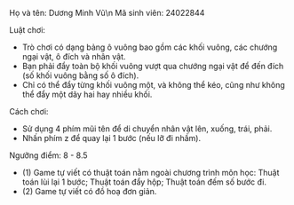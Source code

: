 Họ và tên: Dương Minh Vũ\n
Mã sinh viên: 24022844


Luật chơi:

  - Trò chơi có dạng bảng ô vuông bao gồm các khối vuông, các chướng ngại vật, ô đích và nhân vật.
  - Bạn phải đẩy toàn bộ khối vuông vượt qua chướng ngại vật để đến đích (số khối vuông bằng số ô đích).
  - Chỉ có thể đẩy từng khối vuông một, và không thể kéo, cũng như không thể đẩy một dãy hai hay nhiều khối.

Cách chơi:

  - Sử dụng 4 phím mũi tên để di chuyển nhân vật lên, xuống, trái, phải.
  - Nhấn phím z để quay lại 1 bước (nếu lỡ đi nhầm).

  
Ngưỡng điểm: 8 - 8.5
  - (1) Game tự viết có thuật toán nằm ngoài chương trình môn học: Thuật toán lùi lại 1 bước; Thuật toán đẩy hộp; Thuật toán đếm số bước đi.
  - (2) Game tự viết có đồ hoạ đơn giản.
